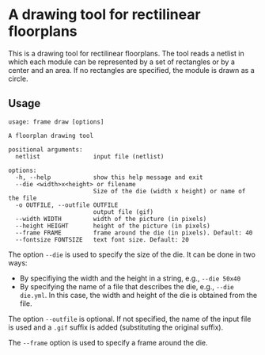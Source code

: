 # A drawing tool for rectilinear floorplans

This is a drawing tool for rectilinear floorplans. The tool reads a netlist in which each module can
be represented by a set of rectangles or by a center and an area. If no rectangles are specified, the module is drawn as
a circle.

## Usage

```
usage: frame draw [options]

A floorplan drawing tool

positional arguments:
  netlist               input file (netlist)

options:
  -h, --help            show this help message and exit
  --die <width>x<height> or filename
                        Size of the die (width x height) or name of the file
  -o OUTFILE, --outfile OUTFILE
                        output file (gif)
  --width WIDTH         width of the picture (in pixels)
  --height HEIGHT       height of the picture (in pixels)
  --frame FRAME         frame around the die (in pixels). Default: 40
  --fontsize FONTSIZE   text font size. Default: 20
```

The option `--die` is used to specify the size of the die. It can be done in two ways:

* By specifiying the width and the height in a string, e.g., `--die 50x40`
* By specifying the name of a file that describes the die, e.g., `--die die.yml`.
  In this case, the width and height of the die is obtained from the file.

The option `--outfile` is optional. If not specified, the name of the input file is used and a `.gif`
suffix is added (substituting the original suffix).

The `--frame` option is used to specify a frame around the die.


